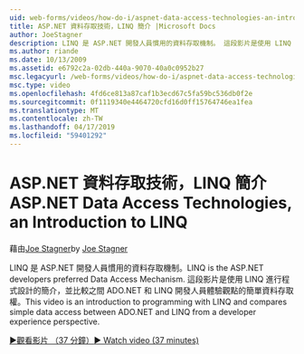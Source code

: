 ```yaml
---
uid: web-forms/videos/how-do-i/aspnet-data-access-technologies-an-introduction-to-linq
title: ASP.NET 資料存取技術，LINQ 簡介 |Microsoft Docs
author: JoeStagner
description: LINQ 是 ASP.NET 開發人員慣用的資料存取機制。 這段影片是使用 LINQ 進行程式設計的簡介，並比較簡單的資料存取 betwee...
ms.author: riande
ms.date: 10/13/2009
ms.assetid: e6792c2a-02db-440a-9070-40a0c0952b27
msc.legacyurl: /web-forms/videos/how-do-i/aspnet-data-access-technologies-an-introduction-to-linq
msc.type: video
ms.openlocfilehash: 4fd6ce813a87caf1b3ecd67c5fa59bc536db0f2e
ms.sourcegitcommit: 0f1119340e4464720cfd16d0ff15764746ea1fea
ms.translationtype: MT
ms.contentlocale: zh-TW
ms.lasthandoff: 04/17/2019
ms.locfileid: "59401292"
---
```

# <a name="aspnet-data-access-technologies-an-introduction-to-linq"></a><span data-ttu-id="7f0a5-104">ASP.NET 資料存取技術，LINQ 簡介</span><span class="sxs-lookup"><span data-stu-id="7f0a5-104">ASP.NET Data Access Technologies, an Introduction to LINQ</span></span>

<span data-ttu-id="7f0a5-105">藉由[Joe Stagner](https://github.com/JoeStagner)</span><span class="sxs-lookup"><span data-stu-id="7f0a5-105">by [Joe Stagner](https://github.com/JoeStagner)</span></span>

<span data-ttu-id="7f0a5-106">LINQ 是 ASP.NET 開發人員慣用的資料存取機制。</span><span class="sxs-lookup"><span data-stu-id="7f0a5-106">LINQ is the ASP.NET developers preferred Data Access Mechanism.</span></span> <span data-ttu-id="7f0a5-107">這段影片是使用 LINQ 進行程式設計的簡介，並比較之間 ADO.NET 和 LINQ 開發人員體驗觀點的簡單資料存取權。</span><span class="sxs-lookup"><span data-stu-id="7f0a5-107">This video is an introduction to programming with LINQ and compares simple data access between ADO.NET and LINQ from a developer experience perspective.</span></span>

[<span data-ttu-id="7f0a5-108">&#9654;觀看影片 （37 分鐘）</span><span class="sxs-lookup"><span data-stu-id="7f0a5-108">&#9654; Watch video (37 minutes)</span></span>](https://channel9.msdn.com/Blogs/ASP-NET-Site-Videos/aspnet-data-access-technologies-an-introduction-to-linq)
